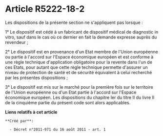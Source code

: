 # Article R5222-18-2

Les dispositions de la présente section ne s'appliquent pas lorsque :

1° Le dispositif est cédé à un fabricant de dispositif médical de diagnostic in vitro, sauf dans le cas où ce dernier en fait
la demande expresse auprès du revendeur ;

2° Le dispositif est en provenance d'un Etat membre de l'Union européenne ou partie à l'accord sur l'Espace économique
européen et est conforme à une règle technique d'application obligatoire pour la revente dans l'un de ces Etats, pour autant
que cette règle technique permette d'assurer un niveau de protection de santé et de sécurité équivalent à celui recherché par
les présentes dispositions ;

3° Le dispositif est mis sur le marché pour la première fois sur le territoire de l'Union européenne ou d'un Etat partie à
l'accord sur l'Espace économique européen. Les dispositions du chapitre Ier du titre II du livre II de la cinquième partie du
présent code sont alors applicables.

**Liens relatifs à cet article**

	**Créé par**:

	  - Décret n°2011-971 du 16 août 2011 - art. 1
